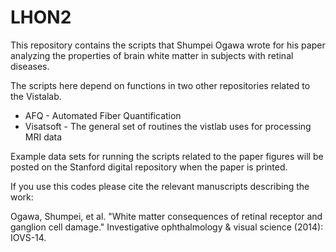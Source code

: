 LHON2
=====
This repository contains the scripts that Shumpei Ogawa wrote for his paper analyzing the properties of brain white matter in subjects with retinal diseases. 

The scripts here depend on functions in two other repositories related to the Vistalab.
  * AFQ - Automated Fiber Quantification
  * Visatsoft - The general set of routines the vistlab uses for processing MRI data

Example data sets for running the scripts related to the paper figures will be posted on the Stanford digital repository when the paper is printed.

If you use this codes please cite the relevant manuscripts describing the work:

Ogawa, Shumpei, et al. "White matter consequences of retinal receptor and ganglion cell damage." Investigative ophthalmology & visual science (2014): IOVS-14.

